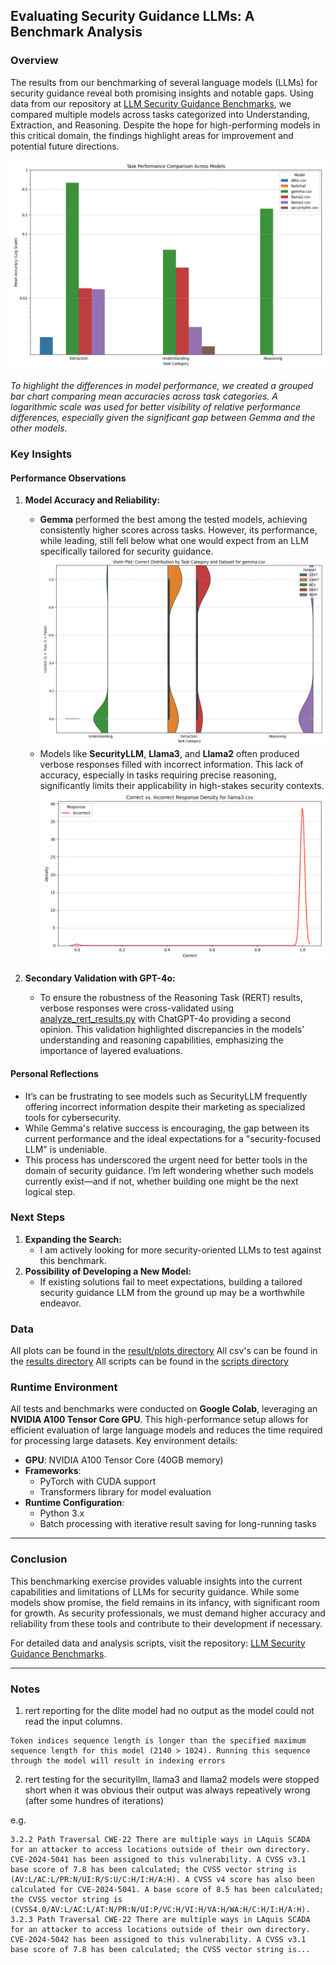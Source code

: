 ## Evaluating Security Guidance LLMs: A Benchmark Analysis

### Overview
The results from our benchmarking of several language models (LLMs) for security guidance reveal both promising insights and notable gaps. Using data from our repository at [LLM Security Guidance Benchmarks](https://github.com/davisconsultingservices/llm_security_guidance_benchmarks), we compared multiple models across tasks categorized into Understanding, Extraction, and Reasoning. Despite the hope for high-performing models in this critical domain, the findings highlight areas for improvement and potential future directions.

![img_log_scale](plots/task_performance_comparison_log_scale.png)

_To highlight the differences in model performance, we created a grouped bar chart comparing mean accuracies across task categories. A logarithmic scale was used for better visibility of relative performance differences, especially given the significant gap between Gemma and the other models._

### Key Insights

#### Performance Observations
1. **Model Accuracy and Reliability:**
   - **Gemma** performed the best among the tested models, achieving consistently higher scores across tasks. However, its performance, while leading, still fell below what one would expect from an LLM specifically tailored for security guidance.
   ![gemma](plots/gemma.csv_violinplot_by_task_and_dataset.png)
   - Models like **SecurityLLM**, **Llama3**, and **Llama2** often produced verbose responses filled with incorrect information. This lack of accuracy, especially in tasks requiring precise reasoning, significantly limits their applicability in high-stakes security contexts.
   ![llama3](plots/llama3.csv_correct_vs_incorrect_density.png)

2. **Secondary Validation with GPT-4o:**
   - To ensure the robustness of the Reasoning Task (RERT) results, verbose responses were cross-validated using [analyze_rert_results.py](https://github.com/davisconsultingservices/llm_security_guidance_benchmarks/blob/main/scripts/analyze_rert_results.py) with ChatGPT-4o providing a second opinion. This validation highlighted discrepancies in the models' understanding and reasoning capabilities, emphasizing the importance of layered evaluations.

#### Personal Reflections
- It’s can be frustrating to see models such as SecurityLLM frequently offering incorrect information despite their marketing as specialized tools for cybersecurity.
- While Gemma's relative success is encouraging, the gap between its current performance and the ideal expectations for a "security-focused LLM" is undeniable.
- This process has underscored the urgent need for better tools in the domain of security guidance. I’m left wondering whether such models currently exist—and if not, whether building one might be the next logical step.

### Next Steps
1. **Expanding the Search:**
   - I am actively looking for more security-oriented LLMs to test against this benchmark.
2. **Possibility of Developing a New Model:**
   - If existing solutions fail to meet expectations, building a tailored security guidance LLM from the ground up may be a worthwhile endeavor.

### Data

All plots can be found in the [result/plots directory](plots/)
All csv's can be found in the [results directory](.)
All scripts can be found in the [scripts directory](../scripts)

### Runtime Environment

All tests and benchmarks were conducted on **Google Colab**, leveraging an **NVIDIA A100 Tensor Core GPU**. This high-performance setup allows for efficient evaluation of large language models and reduces the time required for processing large datasets. Key environment details:

- **GPU**: NVIDIA A100 Tensor Core (40GB memory)
- **Frameworks**: 
  - PyTorch with CUDA support
  - Transformers library for model evaluation
- **Runtime Configuration**:
  - Python 3.x
  - Batch processing with iterative result saving for long-running tasks

---


### Conclusion
This benchmarking exercise provides valuable insights into the current capabilities and limitations of LLMs for security guidance. While some models show promise, the field remains in its infancy, with significant room for growth. As security professionals, we must demand higher accuracy and reliability from these tools and contribute to their development if necessary.

For detailed data and analysis scripts, visit the repository: [LLM Security Guidance Benchmarks](https://github.com/davisconsultingservices/llm_security_guidance_benchmarks).

---

### Notes

1) rert reporting for the dlite model had no output as the model could not read the input columns.
```
Token indices sequence length is longer than the specified maximum sequence length for this model (2140 > 1024). Running this sequence through the model will result in indexing errors
```

2) rert testing for the securityllm, llama3 and llama2 models were stopped short when it was obvious their output was always repeatively wrong (after some hundres of iterations)

e.g.
```
3.2.2 Path Traversal CWE-22 There are multiple ways in LAquis SCADA for an attacker to access locations outside of their own directory. CVE-2024-5041 has been assigned to this vulnerability. A CVSS v3.1 base score of 7.8 has been calculated; the CVSS vector string is (AV:L/AC:L/PR:N/UI:R/S:U/C:H/I:H/A:H). A CVSS v4 score has also been calculated for CVE-2024-5041. A base score of 8.5 has been calculated; the CVSS vector string is (CVSS4.0/AV:L/AC:L/AT:N/PR:N/UI:P/VC:H/VI:H/VA:H/WA:H/C:H/I:H/A:H). 3.2.3 Path Traversal CWE-22 There are multiple ways in LAquis SCADA for an attacker to access locations outside of their own directory. CVE-2024-5042 has been assigned to this vulnerability. A CVSS v3.1 base score of 7.8 has been calculated; the CVSS vector string is...
```